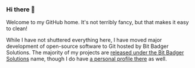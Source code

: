 ### Hi there 👋

Welcome to my GitHub home. It's not terribly fancy, but that makes it easy to clean!

While I have not shuttered everything here, I have moved major development of open-source software to Git hosted by Bit Badger Solutions. The majority of my projects are [released under the Bit Badger Solutions](https://git.bitbadger.solutions/bit-badger) name, though I do have [a personal profile there](https://git.bitbadger.solutions/danieljsummers) as well.
